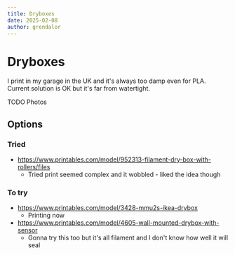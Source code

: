 ```yaml
---
title: Dryboxes
date: 2025-02-08
author: grendalor
---
```

# Dryboxes
I print in my garage in the UK and it's always too damp even for PLA. Current solution is OK but it's far from watertight.

TODO Photos

## Options
### Tried
* https://www.printables.com/model/952313-filament-dry-box-with-rollers/files
    * Tried print seemed complex and it wobbled - liked the idea though

### To try
* https://www.printables.com/model/3428-mmu2s-ikea-drybox
    * Printing now
* https://www.printables.com/model/4605-wall-mounted-drybox-with-sensor
    * Gonna try this too but it's all filament and I don't know how well it will seal


